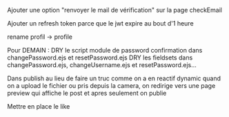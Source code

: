 Ajouter une option "renvoyer le mail de vérification" sur la page checkEmail

Ajouter un refresh token parce que le jwt expire au bout d'1 heure

rename profil -> profile

Pour DEMAIN :
DRY le script module de password confirmation dans changePassword.ejs et resetPassword.ejs
DRY les fieldsets dans changePassword.ejs, changeUsername.ejs et resetPassword.ejs...

Dans publish au lieu de faire un truc comme on a en reactif dynamic quand on a upload le fichier ou pris depuis la camera, on redirige vers une page preview qui affiche le post et apres seulement on publie

Mettre en place le like
